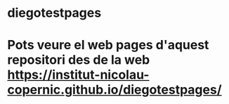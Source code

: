 # diegotestpages
# Pots veure el web pages d'aquest repositori des de la web https://institut-nicolau-copernic.github.io/diegotestpages/
